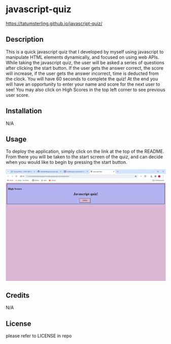 # javascript-quiz
https://tatumsterling.github.io/javascript-quiz/
## Description 
This is a quick javascript quiz that I developed by myself using javascript to manipulate HTML elements dynamically, and focused on using web APIs. While taking the javascript quiz, the user will be asked a series of questions after clicking the start button. If the user gets the answer correct, the score will increase, if the user gets the answer incorrect, time is deducted from the clock. You will have 60 seconds to complete the quiz! At the end you will have an opportunity to enter your name and score for the next user to see! You may also click on High Scores in the top left corner to see previous user score. 

## Installation 
N/A

## Usage
To deploy the application, simply click on the link at the top of the README. From there you will be taken to the start screen of the quiz, and can decide when you would like to begin by pressing the start button. 

![alt text](assets/images/javascript-screenshot.png)

## Credits
N/A

## License
please refer to LICENSE in repo
